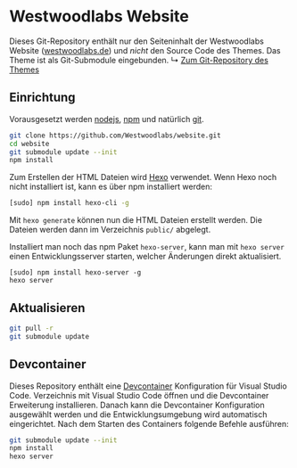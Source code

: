 # Westwoodlabs Website

Dieses Git-Repository enthält nur den Seiteninhalt der Westwoodlabs Website ([westwoodlabs.de](https://westwoodlabs.de/)) 
und *nicht* den Source Code des Themes. Das Theme ist als Git-Submodule eingebunden.
↳ [Zum Git-Repository des Themes](https://github.com/WestwoodLabs/hexo-theme-westwoods)

## Einrichtung
Vorausgesetzt werden [nodejs](http://nodejs.org), [npm](npmjs.com) und natürlich [git](http://git-scm.com).

```sh
git clone https://github.com/Westwoodlabs/website.git
cd website
git submodule update --init
npm install
```

Zum Erstellen der HTML Dateien wird [Hexo](http://hexo.io) verwendet. Wenn Hexo noch nicht installiert ist, 
kann es über npm installiert werden:

```sh
[sudo] npm install hexo-cli -g
```

Mit `hexo generate` können nun die HTML Dateien erstellt werden. Die Dateien werden dann im Verzeichnis `public/` abgelegt.

Installiert man noch das npm Paket `hexo-server`, kann man mit `hexo server` einen Entwicklungsserver starten, 
welcher Änderungen direkt aktualisiert.

```
[sudo] npm install hexo-server -g
hexo server
```

## Aktualisieren
```sh
git pull -r
git submodule update
```

## Devcontainer
Dieses Repository enthält eine [Devcontainer](https://code.visualstudio.com/docs/remote/containers) Konfiguration für Visual Studio Code. Verzeichnis mit Visual Studio Code öffnen und die Devcontainer Erweiterung installieren. Danach kann die Devcontainer Konfiguration ausgewählt werden und die Entwicklungsumgebung wird automatisch eingerichtet. Nach dem Starten des Containers folgende Befehle ausführen:

```sh
git submodule update --init
npm install
hexo server
```